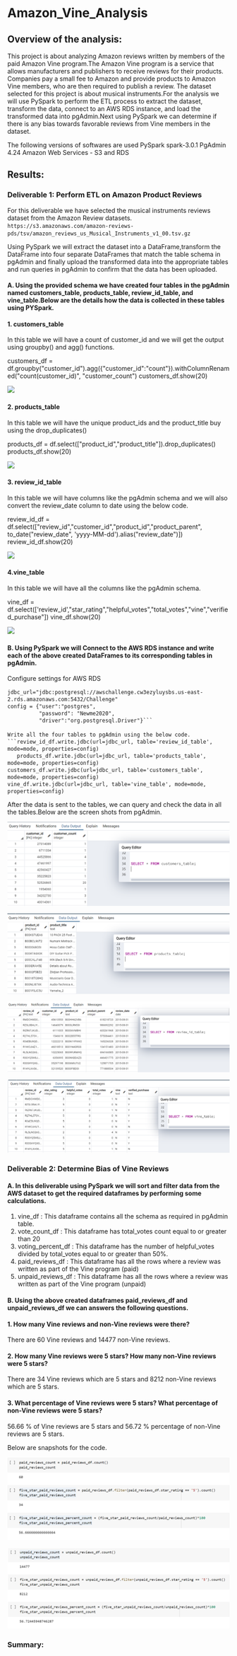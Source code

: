# Amazon_Vine_Analysis
## Overview of the analysis:
This project is about analyzing Amazon reviews written by members of the paid Amazon Vine program.The Amazon Vine program is a service that allows manufacturers and publishers to receive reviews for their products. Companies pay a small fee to Amazon and provide products to Amazon Vine members, who are then required to publish a review.
The dataset selected for this project is about musical instruments.For the analysis we will use PySpark to perform the ETL process to extract the dataset, transform the data, connect to an AWS RDS instance, and load the transformed data into pgAdmin.Next using PySpark we can determine if there is any bias towards favorable reviews from Vine members in the dataset.

The following versions of softwares are used
PySpark spark-3.0.1
PgAdmin 4.24
Amazon Web Services - S3 and RDS

## Results:
### Deliverable 1: Perform ETL on Amazon Product Reviews
For this deliverable we have selected the musical instruments reviews dataset from the Amazon Review datasets.
```https://s3.amazonaws.com/amazon-reviews-pds/tsv/amazon_reviews_us_Musical_Instruments_v1_00.tsv.gz```

Using PySpark we will extract the dataset into a DataFrame,transform the DataFrame into four separate DataFrames that match the table schema in pgAdmin and finally upload the transformed data into the appropriate tables and run queries in pgAdmin to confirm that the data has been uploaded.

#### A. Using the provided schema we have created four tables in the pgAdmin named customers_table, products_table, review_id_table, and vine_table.Below are the details how the data is collected in these tables using PYSpark.

#### 1. customers_table
In this table we will have a count of customer_id and we will get the output using groupby() and agg() functions.


customers_df = df.groupby("customer_id").agg({"customer_id":"count"}).withColumnRenamed("count(customer_id)", "customer_count")
customers_df.show(20) 

![](https://github.com/Akshaya-Kamble/Amazon_Vine_Analysis/blob/main/Refrence%20images/customers_df.PNG) 

#### 2. products_table
In this table we will have the unique product_ids and the product_title buy using the drop_duplicates()

products_df = df.select(["product_id","product_title"]).drop_duplicates()
products_df.show(20)

![](https://github.com/Akshaya-Kamble/Amazon_Vine_Analysis/blob/main/Refrence%20images/products_df.PNG) 

#### 3. review_id_table
In this table we will have columns like the pgAdmin schema and we will also convert the review_date column to date using the below code.

review_id_df = df.select(["review_id","customer_id","product_id","product_parent", to_date("review_date", 'yyyy-MM-dd').alias("review_date")])
review_id_df.show(20)

![](https://github.com/Akshaya-Kamble/Amazon_Vine_Analysis/blob/main/Refrence%20images/review_id_df.PNG) 

#### 4.vine_table
In this table we will have all the columns like the pgAdmin schema.

vine_df = df.select(['review_id',"star_rating","helpful_votes","total_votes","vine","verified_purchase"])
vine_df.show(20)

![](https://github.com/Akshaya-Kamble/Amazon_Vine_Analysis/blob/main/Refrence%20images/vine_df.PNG) 

#### B. Using PySpark we will Connect to the AWS RDS instance and write each of the above created DataFrames to its corresponding tables in pgAdmin.

Configure settings for AWS RDS
```mode = "append"
jdbc_url="jdbc:postgresql://awschallenge.cw3ezyluysbs.us-east-2.rds.amazonaws.com:5432/Challenge"
config = {"user":"postgres", 
          "password": "Newme2020", 
          "driver":"org.postgresql.Driver"}```

Write all the four tables to pgAdmin using the below code.
```review_id_df.write.jdbc(url=jdbc_url, table='review_id_table', mode=mode, properties=config)
   products_df.write.jdbc(url=jdbc_url, table='products_table', mode=mode, properties=config)
customers_df.write.jdbc(url=jdbc_url, table='customers_table', mode=mode, properties=config)
vine_df.write.jdbc(url=jdbc_url, table='vine_table', mode=mode, properties=config)
```

After the data is sent to the tables, we can query and check the data in all the tables.Below are the screen shots from pgAdmin.

![](https://github.com/Akshaya-Kamble/Amazon_Vine_Analysis/blob/main/Refrence%20images/customers_table.PNG)

![](https://github.com/Akshaya-Kamble/Amazon_Vine_Analysis/blob/main/Refrence%20images/products_table.PNG)

![](https://github.com/Akshaya-Kamble/Amazon_Vine_Analysis/blob/main/Refrence%20images/review_id_table.PNG)

![](https://github.com/Akshaya-Kamble/Amazon_Vine_Analysis/blob/main/Refrence%20images/vine_table.PNG)

### Deliverable 2: Determine Bias of Vine Reviews
#### A. In this deliverable using PySpark we will sort and filter data from the AWS dataset to get the required dataframes by performing some calculations. 
1. vine_df : This dataframe contains all the schema as required in pgAdmin table.
2. vote_count_df : This dataframe has total_votes count equal to or greater than 20
3. voting_percent_df : This dataframe has the number of helpful_votes divided by total_votes equal to or greater than 50%.
4. paid_reviews_df : This dataframe has all the rows where a review was written as part of the Vine program (paid)
5. unpaid_reviews_df : This dataframe has all the rows where a review was written as part of the Vine program (unpaid)


#### B. Using the above created dataframes paid_reviews_df and unpaid_reviews_df we can answers the following questions.

#### 1. How many Vine reviews and non-Vine reviews were there?
There are 60 Vine reviews and 14477 non-Vine reviews.

#### 2. How many Vine reviews were 5 stars? How many non-Vine reviews were 5 stars?
There are 34 Vine reviews which are 5 stars and 8212 non-Vine reviews which are 5 stars.

#### 3. What percentage of Vine reviews were 5 stars? What percentage of non-Vine reviews were 5 stars?
56.66 % of Vine reviews are 5 stars and 56.72 % percentage of non-Vine reviews are 5 stars.

Below are snapshots for the code.

![Results for paid Vine program](https://github.com/Akshaya-Kamble/Amazon_Vine_Analysis/blob/main/Refrence%20images/paid.PNG)

![Results for unpaid Vine program](https://github.com/Akshaya-Kamble/Amazon_Vine_Analysis/blob/main/Refrence%20images/unpaid.PNG)

### Summary: 
